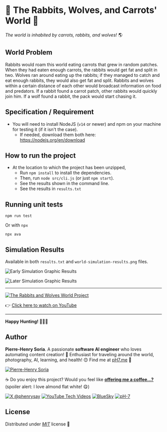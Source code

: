 # 🐰 The Rabbits, Wolves, and Carrots' World 🐺

_The world is inhabited by carrots, rabbits, and wolves!_ 🌎


## World Problem

Rabbits would roam this world eating carrots that grew in random patches. When they had eaten enough carrots, the rabbits would get fat and split in two. Wolves ran around eating up the rabbits; if they managed to catch and eat enough rabbits, they would also get fat and split. Rabbits and wolves within a certain distance of each other would broadcast information on food and predators. If a rabbit found a carrot patch, other rabbits would quickly join him. If a wolf found a rabbit, the pack would start chasing it.


## Specification / Requirement

- You will need to install NodeJS (`v14` or newer) and npm on your machine for testing it (if it isn't the case).
  - If needed, download them both here: https://nodejs.org/en/download


## How to run the project

- At the location to which the project has been unzipped,
  - Run `npm install` to install the dependencies.
  - Then, run `node src/cli.js` (or just `npm start`).
  - See the results shown in the command line.
  - See the results in `results.txt`


## Running unit tests

```console
npm run test
```

Or with `npx`

```console
npx ava
```

## Simulation Results

Available in both `results.txt` and `world-simulation-results.png` files.

![Early Simulation Graphic Results](./world-simulation-results.png)

![Later Simulation Graphic Results](./late-world-simulation-results.png)

---

[![The Rabbits and Wolves World Project](https://i1.ytimg.com/vi/5rK3oReysz8/sddefault.jpg)](https://youtu.be/5rK3oReysz8)

👉 [Click here to watch on YouTube](https://youtu.be/5rK3oReysz8)

---

**Happy Hunting! 🥕🐇🐺**


## Author

**Pierre-Henry Soria**. A passionate **software AI engineer** who loves automating content creation! 🚀 Enthusiast for traveling around the world, photography, AI, learning, and health! 😊 Find me at [pH7.me](https://ph7.me) 🚀

[![Pierre-Henry Soria](https://s.gravatar.com/avatar/a210fe61253c43c869d71eaed0e90149?s=200)](https://PH7.me 'Pierre-Henry Soria personal website')

☕️ Do you enjoy this project? Would you feel like **[offering me a coffee...?](https://ko-fi.com/phenry)** (spoiler alert: I love almond flat white! 😋)

[![X @phenrysay][x-icon]](https://x.com/phenrysay "Follow Me on X") [![YouTube Tech Videos][yt-icon]](https://www.youtube.com/@pH7Programming "My YouTube Tech Channel") [![BlueSky][bsky-icon]](https://bsky.app/profile/ph7s.bsky.social "Follow Me on BlueSky") [![pH-7][github-icon]](https://github.com/pH-7 "Follow Me on GitHub")


## License

Distributed under _[MIT](https://opensource.org/licenses/MIT)_ license 🚀


<!-- GitHub's Markdown reference links -->
[x-icon]: https://img.shields.io/badge/x-000000?style=for-the-badge&logo=x
[bsky-icon]: https://img.shields.io/badge/BlueSky-00A8E8?style=for-the-badge&logo=bluesky&logoColor=white
[github-icon]: https://img.shields.io/badge/GitHub-100000?style=for-the-badge&logo=github&logoColor=white
[yt-icon]: https://img.shields.io/badge/YouTube-FF0000?style=for-the-badge&logo=youtube&logoColor=white
